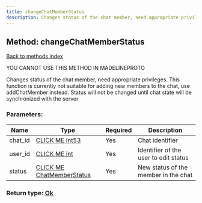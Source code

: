 ```yaml
---
title: changeChatMemberStatus
description: Changes status of the chat member, need appropriate privileges. This function is currently not suitable for adding new members to the chat, use addChatMember instead. Status will not be changed until chat state will be synchronized with the server
---
```

## Method: changeChatMemberStatus  
[Back to methods index](index.md)


YOU CANNOT USE THIS METHOD IN MADELINEPROTO


Changes status of the chat member, need appropriate privileges. This function is currently not suitable for adding new members to the chat, use addChatMember instead. Status will not be changed until chat state will be synchronized with the server

### Parameters:

| Name     |    Type       | Required | Description |
|----------|---------------|----------|-------------|
|chat\_id|[CLICK ME int53](../types/int53.md) | Yes|Chat identifier|
|user\_id|[CLICK ME int](../types/int.md) | Yes|Identifier of the user to edit status|
|status|[CLICK ME ChatMemberStatus](../types/ChatMemberStatus.md) | Yes|New status of the member in the chat|


### Return type: [Ok](../types/Ok.md)

